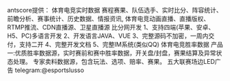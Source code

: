 antscore提供：
体育电竞实时数据
赛程赛果、队伍选手、实时比分、阵容统计、前瞻分析、赛事统计、历史数据、情报资讯,
体育电竞动画直播、直播版权、RTMP推流、CDN直播源、卫星直播源
比分网开发
1、支持四端(苹果、安卓、H5、PC)多语言开发
2、开发语言JAVA、VUE
3、完整源码不加密，一周内交付，支持二开
4、完整开发文档
5、完整IM系统(类似QQ)
体育电竞胜率数据
产品一:优质胜率数据源，实时赛前和赛中胜率数据，开关盘/封盘，赛果结算及异常状态处理。
专家卖料数据源，包含玩法、选项、赔率、赛果。
五大联赛场边LED广告
telegram:@esportslusso
